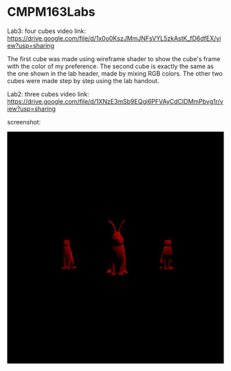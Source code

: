 # CMPM163Labs
Lab3:
four cubes video link: https://drive.google.com/file/d/1x0o0KszJMmJNFsVYL5zkAstK_fD6dfEX/view?usp=sharing

The first cube was made using wireframe shader to show the cube's frame with the color of my preference.
The second cube is exactly the same as the one shown in the lab header, made by mixing RGB colors.
The other two cubes were made step by step using the lab handout.

Lab2:
three cubes video link: https://drive.google.com/file/d/1XNzE3mSb9EQgi6PFVAyCdCIDMmPbvg1r/view?usp=sharing

screenshot: 

![](images/part.jpg)
